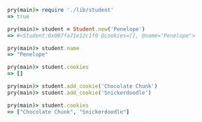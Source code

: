 ```ruby
pry(main)> require './lib/student'
=> true

pry(main)> student = Student.new('Penelope')
=> #<Student:0x007fa71e12c1f0 @cookies=[], @name="Penelope">

pry(main)> student.name
=> "Penelope"

pry(main)> student.cookies
=> []

pry(main)> student.add_cookie('Chocolate Chunk')
pry(main)> student.add_cookie('Snickerdoodle')

pry(main)> student.cookies
=> ["Chocolate Chunk", "Snickerdoodle"]
```

<!-- 2 types of methods
1. Query - asking for something, we get it returned back
2. Command - A method performs an action (often changes something else)
-->